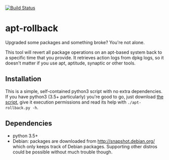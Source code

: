 [![Build Status](https://travis-ci.org/lufte/apt-rollback.svg?branch=master)](https://travis-ci.org/lufte/apt-rollback)

# apt-rollback

Upgraded some packages and something broke? You're not alone.

This tool will revert all package operations on an apt-based system back to a specific time that you provide. It retrieves action logs from dpkg logs, so it doesn't matter if you use apt, aptitude, synaptic or other tools.

## Installation

This is a simple, self-contained python3 script with no extra dependencies. If you have python3 (3.5+ particularly) you're good to go, just download [the script](https://raw.githubusercontent.com/lufte/apt-rollback/master/apt-rollback.py), give it execution permissions and read its help with `./apt-rollback.py -h`.

## Dependencies

* python 3.5+
* Debian: packages are downloaded from http://snapshot.debian.org/ which only keeps track of Debian packages. Supporting other distros could be possible without much trouble though.
